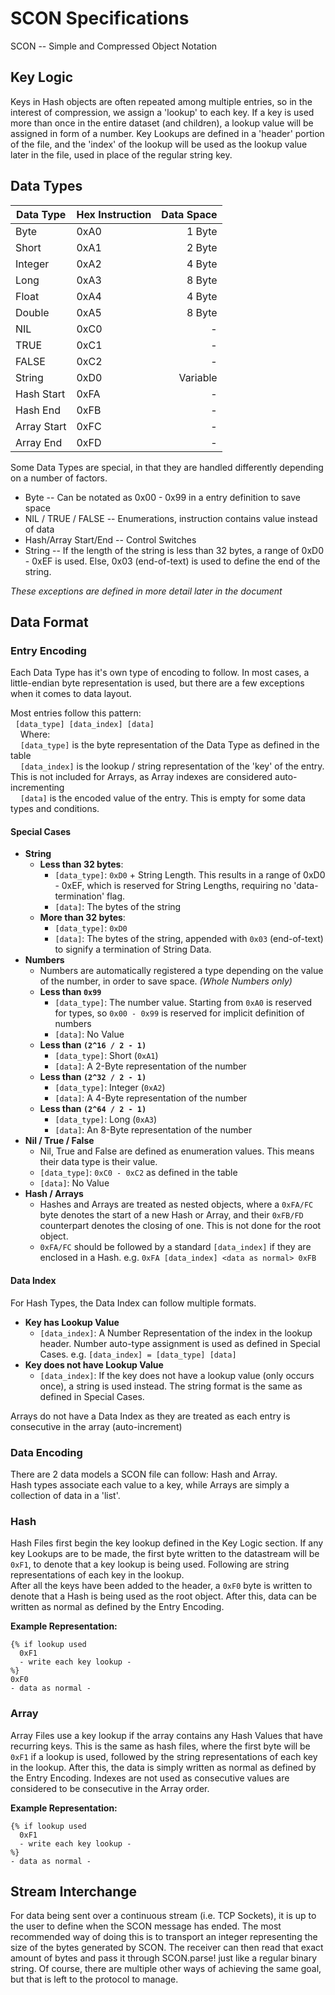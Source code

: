 # SCON Specifications

SCON -- Simple and Compressed Object Notation

## Key Logic
  Keys in Hash objects are often repeated among multiple entries, so in the interest
  of compression, we assign a 'lookup' to each key. If a key is used more than once
  in the entire dataset (and children), a lookup value will be assigned in form of a
  number. Key Lookups are defined in a 'header' portion of the file, and the 'index'
  of the lookup will be used as the lookup value later in the file, used in place of
  the regular string key.

## Data Types
| Data Type | Hex Instruction | Data Space  |
|-----------|-----------------|------------:|
| Byte      | 0xA0            | 1 Byte      |
| Short     | 0xA1            | 2 Byte      |
| Integer   | 0xA2            | 4 Byte      |
| Long      | 0xA3            | 8 Byte      |
| Float     | 0xA4            | 4 Byte      |
| Double    | 0xA5            | 8 Byte      |
| NIL       | 0xC0            | -           |
| TRUE      | 0xC1            | -           |
| FALSE     | 0xC2            | -           |
| String    | 0xD0            | Variable    |
| Hash Start| 0xFA            | -           |
| Hash End  | 0xFB            | -           |
| Array Start| 0xFC           | -           |
| Array End | 0xFD            | -           |

  Some Data Types are special, in that they are handled differently depending on
a number of factors.
  - Byte -- Can be notated as 0x00 - 0x99 in a entry definition to save space
  - NIL / TRUE / FALSE -- Enumerations, instruction contains value instead of data
  - Hash/Array Start/End -- Control Switches
  - String -- If the length of the string is less than 32 bytes, a range of 0xD0 - 0xEF is used. Else,
0x03 (end-of-text) is used to define the end of the string.

*These exceptions are defined in more detail later in the document*

## Data Format

### Entry Encoding
  Each Data Type has it's own type of encoding to follow. In most cases, a little-endian byte
  representation is used, but there are a few exceptions when it comes to data layout.


  Most entries follow this pattern:  
&nbsp;    ```[data_type] [data_index] [data]```  
&nbsp;  &nbsp;  Where:  
 &nbsp;  &nbsp;  ```[data_type]``` is the byte representation of the Data Type as defined in the table  
 &nbsp;  &nbsp;  ```[data_index]``` is the lookup / string representation of the 'key' of the entry. This is not included for Arrays, as Array indexes are considered auto-incrementing  
 &nbsp;  &nbsp;  ```[data]``` is the encoded value of the entry. This is empty for some data types and conditions.  

#### Special Cases
  - **String**
    - **Less than 32 bytes**:
      - ```[data_type]```: ```0xD0``` + String Length. This results in a range of 0xD0 - 0xEF, which is reserved for String Lengths, requiring no 'data-termination' flag.
      - ```[data]```: The bytes of the string
    - **More than 32 bytes**:
      - ```[data_type]```: ```0xD0```
      - ```[data]```: The bytes of the string, appended with ```0x03``` (end-of-text) to signify a termination of String Data.  
  - **Numbers**
      - Numbers are automatically registered a type depending on the value of the number, in order to save space. *(Whole Numbers only)*
      - **Less than ```0x99```**
        - ```[data_type]```: The number value. Starting from ```0xA0``` is reserved for types, so ```0x00 - 0x99``` is reserved for implicit definition of numbers
        - ```[data]```: No Value
      - **Less than ```(2^16 / 2 - 1)```**
        - ```[data_type]```: Short (```0xA1```)
        - ```[data]```: A 2-Byte representation of the number
      - **Less than ```(2^32 / 2 - 1)```**
        - ```[data_type]```: Integer (```0xA2```)
        - ```[data]```: A 4-Byte representation of the number
      - **Less than ```(2^64 / 2 - 1)```**
        - ```[data_type]```: Long (```0xA3```)
        - ```[data]```: An 8-Byte representation of the number
  - **Nil / True / False**
    - Nil, True and False are defined as enumeration values. This means their data type is their value.
    - ```[data_type]```: ```0xC0 - 0xC2``` as defined in the table
    - ```[data]```: No Value
  - **Hash / Arrays**
    - Hashes and Arrays are treated as nested objects, where a ```0xFA/FC``` byte denotes the start of a new Hash or Array, and their ```0xFB/FD``` counterpart denotes the closing of one. This is not done for the root object.
    - ```0xFA/FC``` should be followed by a standard ```[data_index]``` if they are enclosed in a Hash. e.g. ```0xFA [data_index] <data as normal> 0xFB```


#### Data Index
  For Hash Types, the Data Index can follow multiple formats.
  - **Key has Lookup Value**
    - ```[data_index]```: A Number Representation of the index in the lookup header. Number
    auto-type assignment is used as defined in Special Cases. e.g. ```[data_index] = [data_type] [data]```
  - **Key does not have Lookup Value**
    - ```[data_index]```: If the key does not have a lookup value (only occurs once), a string is used instead. The string format is the same as defined in Special Cases.  

Arrays do not have a Data Index as they are treated as each entry is consecutive in the array (auto-increment)

### Data Encoding

  There are 2 data models a SCON file can follow: Hash and Array.  
  Hash types associate each value to a key, while Arrays are simply a collection of
  data in a 'list'.

### Hash
  Hash Files first begin the key lookup defined in the Key Logic section. If any key Lookups
are to be made, the first byte written to the datastream will be ```0xF1```, to denote that a key lookup is being used. Following are string representations of each key in the lookup.  
  After all the keys have been added to the header, a ```0xF0``` byte is written to denote that a Hash is
being used as the root object. After this, data can be written as normal as defined by the Entry Encoding.

**Example Representation:**
```
{% if lookup used
  0xF1
  - write each key lookup -
%}
0xF0
- data as normal -
```

### Array
  Array Files use a key lookup if the array contains any Hash Values that have recurring keys. This is the
same as hash files, where the first byte will be ```0xF1``` if a lookup is used, followed by the string representations of each key in the lookup. After this, the data is simply written as normal as defined by the Entry Encoding. Indexes are not used as consecutive values are considered to be consecutive in the Array order.

**Example Representation:**
```
{% if lookup used
  0xF1
  - write each key lookup -
%}
- data as normal -
```

## Stream Interchange
  For data being sent over a continuous stream (i.e. TCP Sockets), it is up to the user to define when the SCON message has ended. The most recommended way of doing this is to transport an integer representing the size of the bytes generated by SCON. The receiver can then read that exact amount of bytes and pass it through
  SCON.parse! just like a regular binary string. Of course, there are multiple other
  ways of achieving the same goal, but that is left to the protocol to manage.
  
